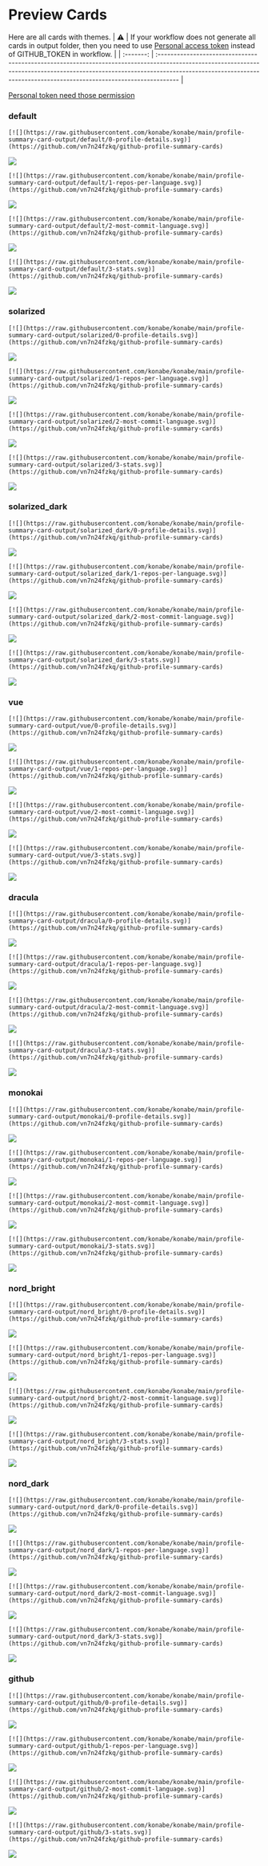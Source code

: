 
# Preview Cards

Here are all cards with themes.
| :warning: | If your workflow does not generate all cards in output folder, then you need to use [Personal access token](https://docs.github.com/en/actions/configuring-and-managing-workflows/creating-and-storing-encrypted-secrets) instead of GITHUB_TOKEN in workflow. |
| :-------: | :------------------------------------------------------------------------------------------------------------------------------------------------------------------------------------------------------------------------------------------------ |

[Personal token need those permission](https://github.com/vn7n24fzkq/github-profile-summary-cards/wiki/Personal-access-token-permissions)


### default


```
[![](https://raw.githubusercontent.com/konabe/konabe/main/profile-summary-card-output/default/0-profile-details.svg)](https://github.com/vn7n24fzkq/github-profile-summary-cards)
```
![](https://raw.githubusercontent.com/konabe/konabe/main/profile-summary-card-output/default/0-profile-details.svg)


```
[![](https://raw.githubusercontent.com/konabe/konabe/main/profile-summary-card-output/default/1-repos-per-language.svg)](https://github.com/vn7n24fzkq/github-profile-summary-cards)
```
![](https://raw.githubusercontent.com/konabe/konabe/main/profile-summary-card-output/default/1-repos-per-language.svg)


```
[![](https://raw.githubusercontent.com/konabe/konabe/main/profile-summary-card-output/default/2-most-commit-language.svg)](https://github.com/vn7n24fzkq/github-profile-summary-cards)
```
![](https://raw.githubusercontent.com/konabe/konabe/main/profile-summary-card-output/default/2-most-commit-language.svg)


```
[![](https://raw.githubusercontent.com/konabe/konabe/main/profile-summary-card-output/default/3-stats.svg)](https://github.com/vn7n24fzkq/github-profile-summary-cards)
```
![](https://raw.githubusercontent.com/konabe/konabe/main/profile-summary-card-output/default/3-stats.svg)


### solarized


```
[![](https://raw.githubusercontent.com/konabe/konabe/main/profile-summary-card-output/solarized/0-profile-details.svg)](https://github.com/vn7n24fzkq/github-profile-summary-cards)
```
![](https://raw.githubusercontent.com/konabe/konabe/main/profile-summary-card-output/solarized/0-profile-details.svg)


```
[![](https://raw.githubusercontent.com/konabe/konabe/main/profile-summary-card-output/solarized/1-repos-per-language.svg)](https://github.com/vn7n24fzkq/github-profile-summary-cards)
```
![](https://raw.githubusercontent.com/konabe/konabe/main/profile-summary-card-output/solarized/1-repos-per-language.svg)


```
[![](https://raw.githubusercontent.com/konabe/konabe/main/profile-summary-card-output/solarized/2-most-commit-language.svg)](https://github.com/vn7n24fzkq/github-profile-summary-cards)
```
![](https://raw.githubusercontent.com/konabe/konabe/main/profile-summary-card-output/solarized/2-most-commit-language.svg)


```
[![](https://raw.githubusercontent.com/konabe/konabe/main/profile-summary-card-output/solarized/3-stats.svg)](https://github.com/vn7n24fzkq/github-profile-summary-cards)
```
![](https://raw.githubusercontent.com/konabe/konabe/main/profile-summary-card-output/solarized/3-stats.svg)


### solarized_dark


```
[![](https://raw.githubusercontent.com/konabe/konabe/main/profile-summary-card-output/solarized_dark/0-profile-details.svg)](https://github.com/vn7n24fzkq/github-profile-summary-cards)
```
![](https://raw.githubusercontent.com/konabe/konabe/main/profile-summary-card-output/solarized_dark/0-profile-details.svg)


```
[![](https://raw.githubusercontent.com/konabe/konabe/main/profile-summary-card-output/solarized_dark/1-repos-per-language.svg)](https://github.com/vn7n24fzkq/github-profile-summary-cards)
```
![](https://raw.githubusercontent.com/konabe/konabe/main/profile-summary-card-output/solarized_dark/1-repos-per-language.svg)


```
[![](https://raw.githubusercontent.com/konabe/konabe/main/profile-summary-card-output/solarized_dark/2-most-commit-language.svg)](https://github.com/vn7n24fzkq/github-profile-summary-cards)
```
![](https://raw.githubusercontent.com/konabe/konabe/main/profile-summary-card-output/solarized_dark/2-most-commit-language.svg)


```
[![](https://raw.githubusercontent.com/konabe/konabe/main/profile-summary-card-output/solarized_dark/3-stats.svg)](https://github.com/vn7n24fzkq/github-profile-summary-cards)
```
![](https://raw.githubusercontent.com/konabe/konabe/main/profile-summary-card-output/solarized_dark/3-stats.svg)


### vue


```
[![](https://raw.githubusercontent.com/konabe/konabe/main/profile-summary-card-output/vue/0-profile-details.svg)](https://github.com/vn7n24fzkq/github-profile-summary-cards)
```
![](https://raw.githubusercontent.com/konabe/konabe/main/profile-summary-card-output/vue/0-profile-details.svg)


```
[![](https://raw.githubusercontent.com/konabe/konabe/main/profile-summary-card-output/vue/1-repos-per-language.svg)](https://github.com/vn7n24fzkq/github-profile-summary-cards)
```
![](https://raw.githubusercontent.com/konabe/konabe/main/profile-summary-card-output/vue/1-repos-per-language.svg)


```
[![](https://raw.githubusercontent.com/konabe/konabe/main/profile-summary-card-output/vue/2-most-commit-language.svg)](https://github.com/vn7n24fzkq/github-profile-summary-cards)
```
![](https://raw.githubusercontent.com/konabe/konabe/main/profile-summary-card-output/vue/2-most-commit-language.svg)


```
[![](https://raw.githubusercontent.com/konabe/konabe/main/profile-summary-card-output/vue/3-stats.svg)](https://github.com/vn7n24fzkq/github-profile-summary-cards)
```
![](https://raw.githubusercontent.com/konabe/konabe/main/profile-summary-card-output/vue/3-stats.svg)


### dracula


```
[![](https://raw.githubusercontent.com/konabe/konabe/main/profile-summary-card-output/dracula/0-profile-details.svg)](https://github.com/vn7n24fzkq/github-profile-summary-cards)
```
![](https://raw.githubusercontent.com/konabe/konabe/main/profile-summary-card-output/dracula/0-profile-details.svg)


```
[![](https://raw.githubusercontent.com/konabe/konabe/main/profile-summary-card-output/dracula/1-repos-per-language.svg)](https://github.com/vn7n24fzkq/github-profile-summary-cards)
```
![](https://raw.githubusercontent.com/konabe/konabe/main/profile-summary-card-output/dracula/1-repos-per-language.svg)


```
[![](https://raw.githubusercontent.com/konabe/konabe/main/profile-summary-card-output/dracula/2-most-commit-language.svg)](https://github.com/vn7n24fzkq/github-profile-summary-cards)
```
![](https://raw.githubusercontent.com/konabe/konabe/main/profile-summary-card-output/dracula/2-most-commit-language.svg)


```
[![](https://raw.githubusercontent.com/konabe/konabe/main/profile-summary-card-output/dracula/3-stats.svg)](https://github.com/vn7n24fzkq/github-profile-summary-cards)
```
![](https://raw.githubusercontent.com/konabe/konabe/main/profile-summary-card-output/dracula/3-stats.svg)


### monokai


```
[![](https://raw.githubusercontent.com/konabe/konabe/main/profile-summary-card-output/monokai/0-profile-details.svg)](https://github.com/vn7n24fzkq/github-profile-summary-cards)
```
![](https://raw.githubusercontent.com/konabe/konabe/main/profile-summary-card-output/monokai/0-profile-details.svg)


```
[![](https://raw.githubusercontent.com/konabe/konabe/main/profile-summary-card-output/monokai/1-repos-per-language.svg)](https://github.com/vn7n24fzkq/github-profile-summary-cards)
```
![](https://raw.githubusercontent.com/konabe/konabe/main/profile-summary-card-output/monokai/1-repos-per-language.svg)


```
[![](https://raw.githubusercontent.com/konabe/konabe/main/profile-summary-card-output/monokai/2-most-commit-language.svg)](https://github.com/vn7n24fzkq/github-profile-summary-cards)
```
![](https://raw.githubusercontent.com/konabe/konabe/main/profile-summary-card-output/monokai/2-most-commit-language.svg)


```
[![](https://raw.githubusercontent.com/konabe/konabe/main/profile-summary-card-output/monokai/3-stats.svg)](https://github.com/vn7n24fzkq/github-profile-summary-cards)
```
![](https://raw.githubusercontent.com/konabe/konabe/main/profile-summary-card-output/monokai/3-stats.svg)


### nord_bright


```
[![](https://raw.githubusercontent.com/konabe/konabe/main/profile-summary-card-output/nord_bright/0-profile-details.svg)](https://github.com/vn7n24fzkq/github-profile-summary-cards)
```
![](https://raw.githubusercontent.com/konabe/konabe/main/profile-summary-card-output/nord_bright/0-profile-details.svg)


```
[![](https://raw.githubusercontent.com/konabe/konabe/main/profile-summary-card-output/nord_bright/1-repos-per-language.svg)](https://github.com/vn7n24fzkq/github-profile-summary-cards)
```
![](https://raw.githubusercontent.com/konabe/konabe/main/profile-summary-card-output/nord_bright/1-repos-per-language.svg)


```
[![](https://raw.githubusercontent.com/konabe/konabe/main/profile-summary-card-output/nord_bright/2-most-commit-language.svg)](https://github.com/vn7n24fzkq/github-profile-summary-cards)
```
![](https://raw.githubusercontent.com/konabe/konabe/main/profile-summary-card-output/nord_bright/2-most-commit-language.svg)


```
[![](https://raw.githubusercontent.com/konabe/konabe/main/profile-summary-card-output/nord_bright/3-stats.svg)](https://github.com/vn7n24fzkq/github-profile-summary-cards)
```
![](https://raw.githubusercontent.com/konabe/konabe/main/profile-summary-card-output/nord_bright/3-stats.svg)


### nord_dark


```
[![](https://raw.githubusercontent.com/konabe/konabe/main/profile-summary-card-output/nord_dark/0-profile-details.svg)](https://github.com/vn7n24fzkq/github-profile-summary-cards)
```
![](https://raw.githubusercontent.com/konabe/konabe/main/profile-summary-card-output/nord_dark/0-profile-details.svg)


```
[![](https://raw.githubusercontent.com/konabe/konabe/main/profile-summary-card-output/nord_dark/1-repos-per-language.svg)](https://github.com/vn7n24fzkq/github-profile-summary-cards)
```
![](https://raw.githubusercontent.com/konabe/konabe/main/profile-summary-card-output/nord_dark/1-repos-per-language.svg)


```
[![](https://raw.githubusercontent.com/konabe/konabe/main/profile-summary-card-output/nord_dark/2-most-commit-language.svg)](https://github.com/vn7n24fzkq/github-profile-summary-cards)
```
![](https://raw.githubusercontent.com/konabe/konabe/main/profile-summary-card-output/nord_dark/2-most-commit-language.svg)


```
[![](https://raw.githubusercontent.com/konabe/konabe/main/profile-summary-card-output/nord_dark/3-stats.svg)](https://github.com/vn7n24fzkq/github-profile-summary-cards)
```
![](https://raw.githubusercontent.com/konabe/konabe/main/profile-summary-card-output/nord_dark/3-stats.svg)


### github


```
[![](https://raw.githubusercontent.com/konabe/konabe/main/profile-summary-card-output/github/0-profile-details.svg)](https://github.com/vn7n24fzkq/github-profile-summary-cards)
```
![](https://raw.githubusercontent.com/konabe/konabe/main/profile-summary-card-output/github/0-profile-details.svg)


```
[![](https://raw.githubusercontent.com/konabe/konabe/main/profile-summary-card-output/github/1-repos-per-language.svg)](https://github.com/vn7n24fzkq/github-profile-summary-cards)
```
![](https://raw.githubusercontent.com/konabe/konabe/main/profile-summary-card-output/github/1-repos-per-language.svg)


```
[![](https://raw.githubusercontent.com/konabe/konabe/main/profile-summary-card-output/github/2-most-commit-language.svg)](https://github.com/vn7n24fzkq/github-profile-summary-cards)
```
![](https://raw.githubusercontent.com/konabe/konabe/main/profile-summary-card-output/github/2-most-commit-language.svg)


```
[![](https://raw.githubusercontent.com/konabe/konabe/main/profile-summary-card-output/github/3-stats.svg)](https://github.com/vn7n24fzkq/github-profile-summary-cards)
```
![](https://raw.githubusercontent.com/konabe/konabe/main/profile-summary-card-output/github/3-stats.svg)

